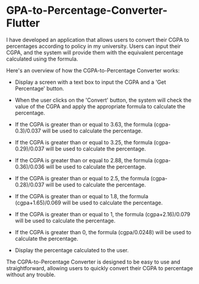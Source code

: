 # GPA-to-Percentage-Converter-Flutter

I have developed an application that allows users to convert their CGPA to percentages according to policy in my university. Users can input their CGPA, and the system will provide them with the equivalent percentage calculated using the formula.

Here\'s an overview of how the CGPA-to-Percentage Converter works:

-   Display a screen with a text box to input the CGPA and a \'Get Percentage\' button.

-   When the user clicks on the \'Convert\' button, the system will check the value of the CGPA and apply the appropriate formula to calculate the percentage.

-   If the CGPA is greater than or equal to 3.63, the formula (cgpa-0.3)/0.037 will be used to calculate the percentage.

-   If the CGPA is greater than or equal to 3.25, the formula (cgpa-0.29)/0.037 will be used to calculate the percentage.

-   If the CGPA is greater than or equal to 2.88, the formula (cgpa-0.36)/0.036 will be used to calculate the percentage.

-   If the CGPA is greater than or equal to 2.5, the formula (cgpa-0.28)/0.037 will be used to calculate the percentage.

-   If the CGPA is greater than or equal to 1.8, the formula (cgpa+1.65)/0.069 will be used to calculate the percentage.

-   If the CGPA is greater than or equal to 1, the formula (cgpa+2.16)/0.079 will be used to calculate the percentage.

-   If the CGPA is greater than 0, the formula (cgpa/0.0248) will be used to calculate the percentage.

-   Display the percentage calculated to the user.

The CGPA-to-Percentage Converter is designed to be easy to use and straightforward, allowing users to quickly convert their CGPA to percentage without any trouble.
